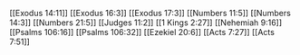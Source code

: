 [[Exodus 14:11]]
[[Exodus 16:3]]
[[Exodus 17:3]]
[[Numbers 11:5]]
[[Numbers 14:3]]
[[Numbers 21:5]]
[[Judges 11:2]]
[[1 Kings 2:27]]
[[Nehemiah 9:16]]
[[Psalms 106:16]]
[[Psalms 106:32]]
[[Ezekiel 20:6]]
[[Acts 7:27]]
[[Acts 7:51]]
